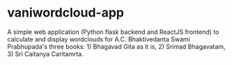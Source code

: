 # vaniwordcloud-app
A simple web application (Python flask backend and ReactJS frontend) to calculate and display wordclouds for A.C. Bhaktivedanta Swami Prabhupada's three books: 1) Bhagavad Gita as it is, 2) Srimad Bhagavatam, 3) Sri Caitanya Caritamrta.
